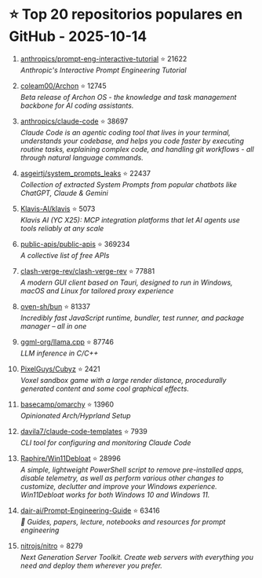 # ⭐ Top 20 repositorios populares en GitHub - 2025-10-14

1. [anthropics/prompt-eng-interactive-tutorial](https://github.com/anthropics/prompt-eng-interactive-tutorial) ⭐ 21622  
   _Anthropic's Interactive Prompt Engineering Tutorial_

2. [coleam00/Archon](https://github.com/coleam00/Archon) ⭐ 12745  
   _Beta release of Archon OS - the knowledge and task management backbone for AI coding assistants._

3. [anthropics/claude-code](https://github.com/anthropics/claude-code) ⭐ 38697  
   _Claude Code is an agentic coding tool that lives in your terminal, understands your codebase, and helps you code faster by executing routine tasks, explaining complex code, and handling git workflows - all through natural language commands._

4. [asgeirtj/system_prompts_leaks](https://github.com/asgeirtj/system_prompts_leaks) ⭐ 22437  
   _Collection of extracted System Prompts from popular chatbots like ChatGPT, Claude & Gemini_

5. [Klavis-AI/klavis](https://github.com/Klavis-AI/klavis) ⭐ 5073  
   _Klavis AI (YC X25): MCP integration platforms that let AI agents use tools reliably at any scale_

6. [public-apis/public-apis](https://github.com/public-apis/public-apis) ⭐ 369234  
   _A collective list of free APIs_

7. [clash-verge-rev/clash-verge-rev](https://github.com/clash-verge-rev/clash-verge-rev) ⭐ 77881  
   _A modern GUI client based on Tauri, designed to run in Windows, macOS and Linux for tailored proxy experience_

8. [oven-sh/bun](https://github.com/oven-sh/bun) ⭐ 81337  
   _Incredibly fast JavaScript runtime, bundler, test runner, and package manager – all in one_

9. [ggml-org/llama.cpp](https://github.com/ggml-org/llama.cpp) ⭐ 87746  
   _LLM inference in C/C++_

10. [PixelGuys/Cubyz](https://github.com/PixelGuys/Cubyz) ⭐ 2421  
   _Voxel sandbox game with a large render distance, procedurally generated content and some cool graphical effects._

11. [basecamp/omarchy](https://github.com/basecamp/omarchy) ⭐ 13960  
   _Opinionated Arch/Hyprland Setup_

12. [davila7/claude-code-templates](https://github.com/davila7/claude-code-templates) ⭐ 7939  
   _CLI tool for configuring and monitoring Claude Code_

13. [Raphire/Win11Debloat](https://github.com/Raphire/Win11Debloat) ⭐ 28996  
   _A simple, lightweight PowerShell script to remove pre-installed apps, disable telemetry, as well as perform various other changes to customize, declutter and improve your Windows experience. Win11Debloat works for both Windows 10 and Windows 11._

14. [dair-ai/Prompt-Engineering-Guide](https://github.com/dair-ai/Prompt-Engineering-Guide) ⭐ 63416  
   _🐙 Guides, papers, lecture, notebooks and resources for prompt engineering_

15. [nitrojs/nitro](https://github.com/nitrojs/nitro) ⭐ 8279  
   _Next Generation Server Toolkit. Create web servers with everything you need and deploy them wherever you prefer._


<!-- Última actualización: 2025-10-14T08:05:38.232629 UTC -->